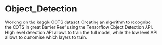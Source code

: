 # Object_Detection

Working on the kaggle COTS dataset. Creating an algorithm to recognise the COTS in great Barrier Reef using the Tensorflow Object Detection API. HIgh level detection API allows to train the full model, while the low level API allows to customise which layers to train.
